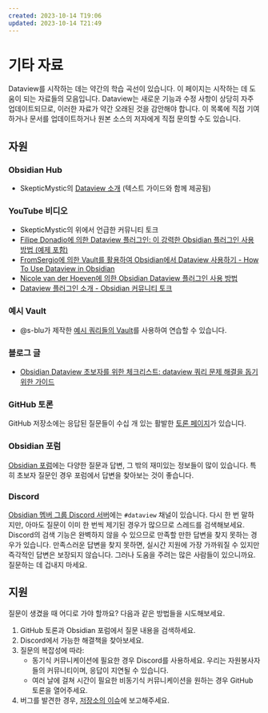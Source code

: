 ```yaml
---
created: 2023-10-14 T19:06
updated: 2023-10-14 T21:49
---
```

# 기타 자료

Dataview를 시작하는 데는 약간의 학습 곡선이 있습니다. 이 페이지는 시작하는 데 도움이 되는 자료들의 모음입니다. Dataview는 새로운 기능과 수정 사항이 상당히 자주 업데이트되므로, 이러한 자료가 약간 오래된 것을 감안해야 합니다. 이 목록에 직접 기여하거나 문서를 업데이트하거나 원본 소스의 저자에게 직접 문의할 수도 있습니다.

## 자원

### Obsidian Hub

- SkepticMystic의 [Dataview 소개](https://publish.obsidian.md/hub/04+-+Guides%2C+Workflows%2C+%26+Courses/Community+Talks/YT+-+An+Introduction+to+Dataview) (텍스트 가이드와 함께 제공됨)

### YouTube 비디오

- SkepticMystic의 위에서 언급한 커뮤니티 토크
- [Filipe Donadio에 의한 Dataview 플러그인: 이 강력한 Obsidian 플러그인 사용 방법 (예제 포함)](https://www.youtube.com/watch?v=7kFEl7Ovsr8)
- [FromSergio에 의한 Vault를 활용하여 Obsidian에서 Dataview 사용하기 - How To Use Dataview in Obsidian](https://www.youtube.com/watch?v=8yjNuiSBSAM)
- [Nicole van der Hoeven에 의한 Obsidian Dataview 플러그인 사용 방법](https://www.youtube.com/watch?v=JTObSymEvWA)
- [Dataview 플러그인 소개 - Obsidian 커뮤니티 토크](https://www.youtube.com/watch?v=lclif6l9UgQ)

### 예시 Vault

- @s-blu가 제작한 [예시 쿼리들의 Vault](https://github.com/s-blu/obsidian_dataview_example_vault/)를 사용하여 연습할 수 있습니다.

### 블로그 글

- [Obsidian Dataview 초보자를 위한 체크리스트: dataview 쿼리 문제 해결을 돕기 위한 가이드](https://denisetodd.medium.com/obsidian-dataview-for-beginners-a-checklist-to-help-fix-your-dataview-queries-11acc57f1e48)

### GitHub 토론

GitHub 저장소에는 응답된 질문들이 수십 개 있는 활발한 [토론 페이지](https://github.com/blacksmithgu/obsidian-dataview/discussions/)가 있습니다.

### Obsidian 포럼

[Obsidian 포럼](https://forum.obsidian.md/)에는 다양한 질문과 답변, 그 밖의 재미있는 정보들이 많이 있습니다. 특히 초보자 질문인 경우 포럼에서 답변을 찾아보는 것이 좋습니다.

### Discord

[Obsidian 멤버 그룹 Discord 서버](https://obsidian.md/community)에는 `#dataview` 채널이 있습니다. 다시 한 번 말하지만, 아마도 질문이 이미 한 번씩 제기된 경우가 많으므로 스레드를 검색해보세요. Discord의 검색 기능은 완벽하지 않을 수 있으므로 만족할 만한 답변을 찾지 못하는 경우가 있습니다. 만족스러운 답변을 찾지 못하면, 실시간 지원에 가장 가까워질 수 있지만 즉각적인 답변은 보장되지 않습니다. 그러나 도움을 주려는 많은 사람들이 있으니까요. 질문하는 데 겁내지 마세요.

## 지원

질문이 생겼을 때 어디로 가야 할까요? 다음과 같은 방법들을 시도해보세요.

1. GitHub 토론과 Obsidian 포럼에서 질문 내용을 검색하세요.
2. Discord에서 가능한 해결책을 찾아보세요.
3. 질문의 복잡성에 따라:
   - 동기식 커뮤니케이션에 필요한 경우 Discord를 사용하세요. 우리는 자원봉사자들의 커뮤니티이며, 응답이 지연될 수 있습니다.
   - 여러 날에 걸쳐 시간이 필요한 비동기식 커뮤니케이션을 원하는 경우 GitHub 토론을 열어주세요.
4. 버그를 발견한 경우, [저장소의 이슈](https://github.com/blacksmithgu/obsidian-dataview/issues)에 보고해주세요.